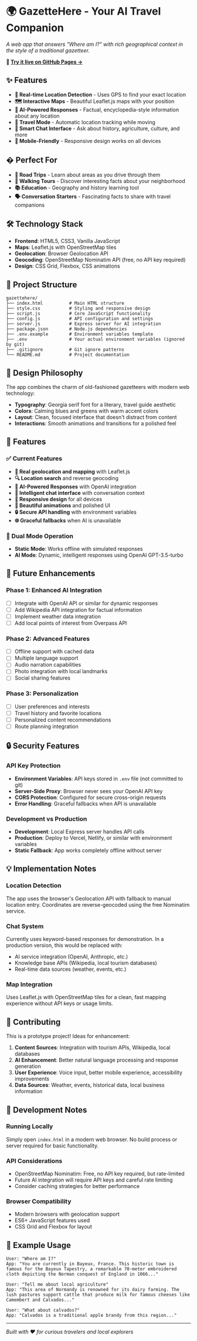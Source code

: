 # 🌍 GazetteHere - Your AI Travel Companion

*A web app that answers "Where am I?" with rich geographical context in the style of a traditional gazetteer.*

**🔗 [Try it live on GitHub Pages →](https://jbl0ndie.github.io/gazettehere)**

## ✨ Features

- **📍 Real-time Location Detection** - Uses GPS to find your exact location
- **🗺️ Interactive Maps** - Beautiful Leaflet.js maps with your position  
- **🤖 AI-Powered Responses** - Factual, encyclopedia-style information about any location
- **🚗 Travel Mode** - Automatic location tracking while moving
- **💬 Smart Chat Interface** - Ask about history, agriculture, culture, and more
- **📱 Mobile-Friendly** - Responsive design works on all devices

## � Perfect For

- **🚗 Road Trips** - Learn about areas as you drive through them
- **🚶 Walking Tours** - Discover interesting facts about your neighborhood  
- **📚 Education** - Geography and history learning tool
- **🗣️ Conversation Starters** - Fascinating facts to share with travel companions



## 🛠️ Technology Stack

- **Frontend**: HTML5, CSS3, Vanilla JavaScript
- **Maps**: Leaflet.js with OpenStreetMap tiles
- **Geolocation**: Browser Geolocation API
- **Geocoding**: OpenStreetMap Nominatim API (free, no API key required)
- **Design**: CSS Grid, Flexbox, CSS animations

## 📁 Project Structure

```
gazettehere/
├── index.html          # Main HTML structure
├── style.css           # Styling and responsive design
├── script.js           # Core JavaScript functionality
├── config.js           # API configuration and settings
├── server.js           # Express server for AI integration
├── package.json        # Node.js dependencies
├── .env.example        # Environment variables template
├── .env                # Your actual environment variables (ignored by git)
├── .gitignore          # Git ignore patterns
└── README.md           # Project documentation
```

## 🎨 Design Philosophy

The app combines the charm of old-fashioned gazetteers with modern web technology:

- **Typography**: Georgia serif font for a literary, travel guide aesthetic
- **Colors**: Calming blues and greens with warm accent colors
- **Layout**: Clean, focused interface that doesn't distract from content
- **Interactions**: Smooth animations and transitions for a polished feel

## 🔮 Features

### ✅ Current Features
- **📍 Real geolocation and mapping** with Leaflet.js
- **🔍 Location search** and reverse geocoding  
- **🤖 AI-Powered Responses** with OpenAI integration
- **💬 Intelligent chat interface** with conversation context
- **📱 Responsive design** for all devices
- **🎨 Beautiful animations** and polished UI
- **🔒 Secure API handling** with environment variables
- **🌐 Graceful fallbacks** when AI is unavailable

### 🎯 Dual Mode Operation
- **Static Mode**: Works offline with simulated responses
- **AI Mode**: Dynamic, intelligent responses using OpenAI GPT-3.5-turbo

## 🚧 Future Enhancements

### Phase 1: Enhanced AI Integration
- [ ] Integrate with OpenAI API or similar for dynamic responses
- [ ] Add Wikipedia API integration for factual information
- [ ] Implement weather data integration
- [ ] Add local points of interest from Overpass API

### Phase 2: Advanced Features
- [ ] Offline support with cached data
- [ ] Multiple language support
- [ ] Audio narration capabilities
- [ ] Photo integration with local landmarks
- [ ] Social sharing features

### Phase 3: Personalization
- [ ] User preferences and interests
- [ ] Travel history and favorite locations
- [ ] Personalized content recommendations
- [ ] Route planning integration

## 🔒 Security Features

### API Key Protection
- **Environment Variables**: API keys stored in `.env` file (not committed to git)
- **Server-Side Proxy**: Browser never sees your OpenAI API key
- **CORS Protection**: Configured for secure cross-origin requests
- **Error Handling**: Graceful fallbacks when API is unavailable

### Development vs Production
- **Development**: Local Express server handles API calls
- **Production**: Deploy to Vercel, Netlify, or similar with environment variables
- **Static Fallback**: App works completely offline without server

## 💡 Implementation Notes

### Location Detection
The app uses the browser's Geolocation API with fallback to manual location entry. Coordinates are reverse-geocoded using the free Nominatim service.

### Chat System
Currently uses keyword-based responses for demonstration. In a production version, this would be replaced with:
- AI service integration (OpenAI, Anthropic, etc.)
- Knowledge base APIs (Wikipedia, local tourism databases)
- Real-time data sources (weather, events, etc.)

### Map Integration
Uses Leaflet.js with OpenStreetMap tiles for a clean, fast mapping experience without API keys or usage limits.

## 🤝 Contributing

This is a prototype project! Ideas for enhancement:

1. **Content Sources**: Integration with tourism APIs, Wikipedia, local databases
2. **AI Enhancement**: Better natural language processing and response generation
3. **User Experience**: Voice input, better mobile experience, accessibility improvements
4. **Data Sources**: Weather, events, historical data, local business information

## 📝 Development Notes

### Running Locally
Simply open `index.html` in a modern web browser. No build process or server required for basic functionality.

### API Considerations
- OpenStreetMap Nominatim: Free, no API key required, but rate-limited
- Future AI integration will require API keys and careful rate limiting
- Consider caching strategies for better performance

### Browser Compatibility
- Modern browsers with geolocation support
- ES6+ JavaScript features used
- CSS Grid and Flexbox for layout

## 🎉 Example Usage

```
User: "Where am I?"
App: "You are currently in Bayeux, France. This historic town is famous for the Bayeux Tapestry, a remarkable 70-meter embroidered cloth depicting the Norman conquest of England in 1066..."

User: "Tell me about local agriculture"
App: "This area of Normandy is renowned for its dairy farming. The lush pastures support cattle that produce milk for famous cheeses like Camembert and Calvados..."

User: "What about calvados?"
App: "Calvados is a traditional apple brandy from this region..."
```

---

*Built with ❤️ for curious travelers and local explorers*